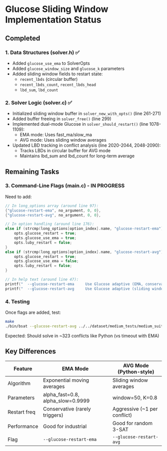 # Glucose Sliding Window Implementation Status

## Completed

### 1. Data Structures (solver.h) ✅
- Added `glucose_use_ema` to SolverOpts
- Added `glucose_window_size` and `glucose_k` parameters
- Added sliding window fields to restart state:
  - `recent_lbds` (circular buffer)
  - `recent_lbds_count`, `recent_lbds_head`
  - `lbd_sum`, `lbd_count`

### 2. Solver Logic (solver.c) ✅
- Initialized sliding window buffer in `solver_new_with_opts()` (line 261-271)
- Added buffer freeing in `solver_free()` (line 299)
- Implemented dual-mode Glucose in `solver_should_restart()` (line 1078-1109):
  - EMA mode: Uses fast_ma/slow_ma
  - AVG mode: Uses sliding window averages
- Updated LBD tracking in conflict analysis (line 2020-2044, 2048-2090):
  - Tracks LBDs in circular buffer for AVG mode
  - Maintains lbd_sum and lbd_count for long-term average

## Remaining Tasks

### 3. Command-Line Flags (main.c) - IN PROGRESS
Need to add:
```c
// In long_options array (around line 97):
{"glucose-restart-ema", no_argument, 0, 0},
{"glucose-restart-avg", no_argument, 0, 0},

// In option handling (around line 176):
else if (strcmp(long_options[option_index].name, "glucose-restart-ema") == 0) {
    opts.glucose_restart = true;
    opts.glucose_use_ema = true;
    opts.luby_restart = false;
}
else if (strcmp(long_options[option_index].name, "glucose-restart-avg") == 0) {
    opts.glucose_restart = true;
    opts.glucose_use_ema = false;
    opts.luby_restart = false;
}

// In help text (around line 47):
printf("  --glucose-restart-ema     Use Glucose adaptive (EMA, conservative)\n");
printf("  --glucose-restart-avg     Use Glucose adaptive (sliding window, Python-style)\n");
```

### 4. Testing
Once flags are added, test:
```bash
make
./bin/bsat --glucose-restart-avg ../../dataset/medium_tests/medium_suite/hard_3sat_v108_c0461.cnf
```
Expected: Should solve in ~323 conflicts like Python (vs timeout with EMA)

## Key Differences

| Feature | EMA Mode | AVG Mode (Python-style) |
|---------|----------|-------------------------|
| Algorithm | Exponential moving averages | Sliding window averages |
| Parameters | alpha_fast=0.8, alpha_slow=0.9999 | window=50, K=0.8 |
| Restart freq | Conservative (rarely triggers) | Aggressive (~1 per conflict) |
| Performance | Good for industrial | Good for random 3-SAT |
| Flag | `--glucose-restart-ema` | `--glucose-restart-avg` |
